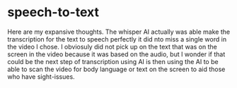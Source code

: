 # speech-to-text



Here are my expansive thoughts. 
The whisper AI actually was able make the transcription for the text to speech perfectly it did nto miss a single word in the video I chose. I obviosuly did not pick up on the text that was on the screen in the video because it was based on the audio, but I wonder if that could be the next step of transcription using AI is then using the AI to be able to scan the video for body language or text on the screen to aid those who have sight-issues.
